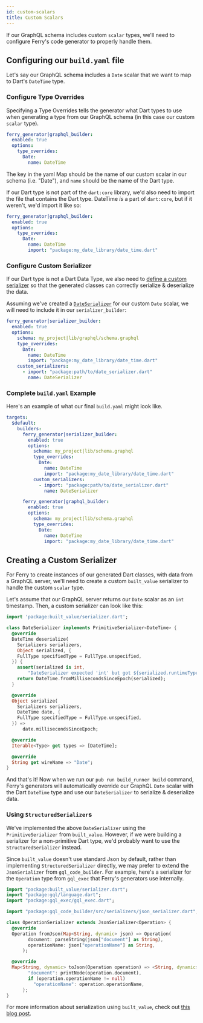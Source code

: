 ```yaml
---
id: custom-scalars
title: Custom Scalars
---
```


If our GraphQL schema includes custom `scalar` types, we'll need to configure Ferry's code generator to properly handle them.

## Configuring our `build.yaml` file

Let's say our GraphQL schema includes a `Date` scalar that we want to map to Dart's `DateTime` type.

### Configure Type Overrides

Specifying a Type Overrides tells the generator what Dart types to use when generating a type from our GraphQL schema (in this case our custom `scalar` type).

```yaml {4}
ferry_generator|graphql_builder:
  enabled: true
  options:
    type_overrides:
      Date:
        name: DateTime
```

The key in the yaml Map should be the name of our custom scalar in our schema (i.e. "Date"), and `name` should be the name of the Dart type.

If our Dart type is not part of the `dart:core` library, we'd also need to import the file that contains the Dart type. DateTime _is_ a part of `dart:core`, but if it weren't, we'd import it like so:

```yaml {7}
ferry_generator|graphql_builder:
  enabled: true
  options:
    type_overrides:
      Date:
        name: DateTime
        import: "package:my_date_library/date_time.dart"
```

### Configure Custom Serializer

If our Dart type is not a Dart Data Type, we also need to [define a custom serializer](#create-a-custom-serializer) so that the generated classes can correctly serialize & deserialize the data.

Assuming we've created a [`DateSerializer`](#create-a-custom-serializer) for our custom `Date` scalar, we will need to include it in our `serializer_builder`:

```yaml
ferry_generator|serializer_builder:
  enabled: true
  options:
    schema: my_project|lib/graphql/schema.graphql
    type_overrides:
      Date:
        name: DateTime
        import: "package:my_date_library/date_time.dart"
    custom_serializers:
      - import: "package:path/to/date_serializer.dart"
        name: DateSerializer
```

### Complete `build.yaml` Example

Here's an example of what our final `build.yaml` might look like.

```yaml
targets:
  $default:
    builders:
      ferry_generator|serializer_builder:
        enabled: true
        options:
          schema: my_project|lib/schema.graphql
          type_overrides:
            Date:
              name: DateTime
              import: "package:my_date_library/date_time.dart"
          custom_serializers:
            - import: "package:path/to/date_serializer.dart"
              name: DateSerializer

      ferry_generator|graphql_builder:
        enabled: true
        options:
          schema: my_project|lib/schema.graphql
          type_overrides:
            Date:
              name: DateTime
              import: "package:my_date_library/date_time.dart"
```

## Creating a Custom Serializer

For Ferry to create instances of our generated Dart classes, with data from a GraphQL server, we'll need to create a custom `built_value` serializer to handle the custom `scalar` type.

Let's assume that our GraphQL server returns our `Date` scalar as an `int` timestamp. Then, a custom serializer can look like this:

```dart
import 'package:built_value/serializer.dart';

class DateSerializer implements PrimitiveSerializer<DateTime> {
  @override
  DateTime deserialize(
    Serializers serializers,
    Object serialized, {
    FullType specifiedType = FullType.unspecified,
  }) {
    assert(serialized is int,
        "DateSerializer expected 'int' but got ${serialized.runtimeType}");
    return DateTime.fromMillisecondsSinceEpoch(serialized);
  }

  @override
  Object serialize(
    Serializers serializers,
    DateTime date, {
    FullType specifiedType = FullType.unspecified,
  }) =>
      date.millisecondsSinceEpoch;

  @override
  Iterable<Type> get types => [DateTime];

  @override
  String get wireName => "Date";
}
```

And that's it! Now when we run our `pub run build_runner build` command, Ferry's generators will automatically override our GraphQL `Date` scalar with the Dart `DateTime` type and use our `DateSerializer` to serialize & deserialize data.

### Using `StructuredSerializer`s

We've implemented the above `DateSerializer` using the `PrimitiveSerializer` from `built_value`. However, if we were building a serializer for a non-primitive Dart type, we'd probably want to use the `StructuredSerializer` instead.

Since `built_value` doesn't use standard Json by default, rather than implementing `StructuredSerializer` directly, we may prefer to extend the `JsonSerializer` from `gql_code_builder`. For example, here's a serializer for the `Operation` type from `gql_exec` that Ferry's generators use internally.

```dart
import "package:built_value/serializer.dart";
import "package:gql/language.dart";
import "package:gql_exec/gql_exec.dart";

import "package:gql_code_builder/src/serializers/json_serializer.dart";

class OperationSerializer extends JsonSerializer<Operation> {
  @override
  Operation fromJson(Map<String, dynamic> json) => Operation(
        document: parseString(json["document"] as String),
        operationName: json["operationName"] as String,
      );

  @override
  Map<String, dynamic> toJson(Operation operation) => <String, dynamic>{
        "document": printNode(operation.document),
        if (operation.operationName != null)
          "operationName": operation.operationName,
      };
}
```

For more information about serialization using `built_value`, check out [this blog post](https://medium.com/dartlang/darts-built-value-for-serialization-f5db9d0f4159).
